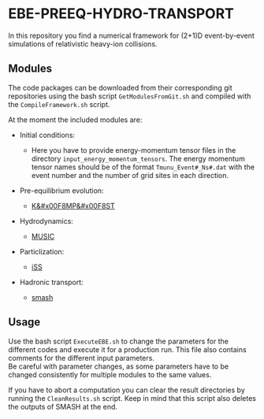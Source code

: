 # EBE-PREEQ-HYDRO-TRANSPORT

In this repository you find a numerical framework for (2+1)D event-by-event simulations of relativistic heavy-ion collisions.

## Modules

The code packages can be downloaded from their corresponding git repositories using the bash script `GetModulesFromGit.sh` and compiled with the `CompileFramework.sh` script.

At the moment the included modules are:

- Initial conditions:
    - Here you have to provide energy-momentum tensor files in the directory `input_energy_momentum_tensors`. The energy momentum tensor names should be of the format `Tmunu_Event#_Ns#.dat` with the event number and the number of grid sites in each direction.

- Pre-equilibrium evolution:
    - [K&#x00F8MP&#x00F8ST](https://github.com/KMPST/KoMPoST)

- Hydrodynamics:
    - [MUSIC](https://github.com/MUSIC-fluid/MUSIC)

- Particlization:
    - [iSS](https://github.com/chunshen1987/iSS)

- Hadronic transport:
    - [smash](https://github.com/smash-transport/smash)

## Usage

Use the bash script `ExecuteEBE.sh` to change the parameters for the different codes and execute it for a production run. This file also contains comments for the different input parameters.  
Be careful with parameter changes, as some parameters have to be changed consistently for multiple modules to the same values.

If you have to abort a computation you can clear the result directories by running the `CleanResults.sh` script. Keep in mind that this script also deletes the outputs of SMASH at the end.
